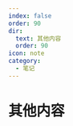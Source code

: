 ```yaml
---
index: false
order: 90
dir:
  text: 其他内容
  order: 90
icon: note
category:
  - 笔记
---
```


# 其他内容

<AutoCatalog />
